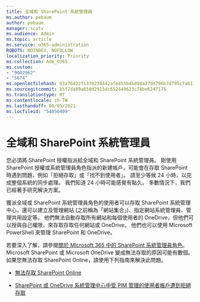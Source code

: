 ```yaml
---
title: 全域和 SharePoint 系統管理員
ms.author: pebaum
author: pebaum
manager: scotv
ms.audience: Admin
ms.topic: article
ms.service: o365-administration
ROBOTS: NOINDEX, NOFOLLOW
localization_priority: Priority
ms.collection: Adm_O365
ms.custom:
- "9002962"
- "5674"
ms.openlocfilehash: 03a76d22f1370234442afe455b4b898a37dd796b7d795c7ab1190ddd3102ae11
ms.sourcegitcommit: b5f7da89a650d2915dc652449623c78be6247175
ms.translationtype: HT
ms.contentlocale: zh-TW
ms.lasthandoff: 08/05/2021
ms.locfileid: "54056409"
---
```

# <a name="global-and-sharepoint-admin"></a>全域和 SharePoint 系統管理員

您必須將 SharePoint 授權指派給全域和 SharePoint 系統管理員。 剛使用 SharePoint 授權或系統管理員角色指派的新建帳戶，可能會在存取 SharePoint 時遇到問題，例如「拒絕存取」或「找不到使用者」。 請至少等候 24 小時，以完成整個系統的同步處理。 我們知道 24 小時可能感覺有點久。 多數情況下，我們已經著手研究解決方案。

獲派全域或 SharePoint 系統管理員角色的使用者可以存取 SharePoint 系統管理中心，還可以建立及管理網站 (之前稱為「網站集合」)、指定網站系統管理員、管理共用設定等。 他們無法自動存取所有網站和每個使用者的 OneDrive，但他們可以授與自己權限，來存取存取任何網站或 OneDrive。 他們也可以使用 Microsoft PowerShell 來管理 SharePoint 和 OneDrive。

若要深入了解，請參閱[關於 Microsoft 365 中的 SharePoint 系統管理員角色](https://docs.microsoft.com/sharepoint/sharepoint-admin-role)。
Microsoft SharePoint 或 Microsoft OneDrive 變成無法存取的原因可能有數個。 如果您無法存取 SharePoint Online，請使用下列指南來解決此問題。

- [無法存取 SharePoint Online](https://docs.microsoft.com/sharepoint/troubleshoot/sharing-and-permissions/sharepoint-online-inaccessible)

- [SharePoint 或 OneDrive 系統管理中心中受 PIM 管理的使用者帳戶遭到拒絕存取](https://docs.microsoft.com/sharepoint/troubleshoot/administration/access-denied-to-pim-user-accounts)